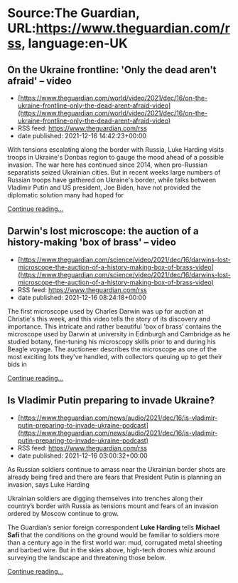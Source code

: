 # Source:The Guardian, URL:https://www.theguardian.com/rss, language:en-UK

## On the Ukraine frontline: 'Only the dead aren't afraid' – video
 - [https://www.theguardian.com/world/video/2021/dec/16/on-the-ukraine-frontline-only-the-dead-arent-afraid-video](https://www.theguardian.com/world/video/2021/dec/16/on-the-ukraine-frontline-only-the-dead-arent-afraid-video)
 - RSS feed: https://www.theguardian.com/rss
 - date published: 2021-12-16 14:42:23+00:00

<p>With tensions escalating along the border with Russia, Luke Harding visits troops in Ukraine's Donbas region to gauge the mood ahead of a possible invasion. The war here has continued since 2014, when pro-Russian separatists seized Ukrainian cities. But in recent weeks large numbers of Russian troops have gathered on Ukraine's border, while talks between Vladimir Putin and US president, Joe Biden, have not provided the diplomatic solution many had hoped for</p> <a href="https://www.theguardian.com/world/video/2021/dec/16/on-the-ukraine-frontline-only-the-dead-arent-afraid-video">Continue reading...</a>

## Darwin's lost microscope: the auction of a history-making 'box of brass' – video
 - [https://www.theguardian.com/science/video/2021/dec/16/darwins-lost-microscope-the-auction-of-a-history-making-box-of-brass-video](https://www.theguardian.com/science/video/2021/dec/16/darwins-lost-microscope-the-auction-of-a-history-making-box-of-brass-video)
 - RSS feed: https://www.theguardian.com/rss
 - date published: 2021-12-16 08:24:18+00:00

<p>The first microscope used by Charles Darwin was up for auction at Christie's this week, and this video tells the story of its discovery and importance. This intricate and rather beautiful 'box of brass’ contains the microscope used by Darwin at university in Edinburgh and Cambridge as he studied botany, fine-tuning his microscopy skills prior to and during his Beagle voyage. The auctioneer describes the microscope as one of the most exciting lots they've handled, with collectors queuing up to get their bids in</p> <a href="https://www.theguardian.com/science/video/2021/dec/16/darwins-lost-microscope-the-auction-of-a-history-making-box-of-brass-video">Continue reading...</a>

## Is Vladimir Putin preparing to invade Ukraine?
 - [https://www.theguardian.com/news/audio/2021/dec/16/is-vladimir-putin-preparing-to-invade-ukraine-podcast](https://www.theguardian.com/news/audio/2021/dec/16/is-vladimir-putin-preparing-to-invade-ukraine-podcast)
 - RSS feed: https://www.theguardian.com/rss
 - date published: 2021-12-16 03:00:32+00:00

<p>As Russian soldiers continue to amass near the Ukrainian border shots are already being fired and there are fears that President Putin is planning an invasion, says Luke Harding</p><p>Ukrainian soldiers are digging themselves into trenches along their country’s border with Russia as tensions mount and fears of an invasion ordered by Moscow continue to grow.</p><p>The Guardian’s senior foreign correspondent <strong>Luke Harding </strong>tells <strong>Michael Safi </strong>that the conditions on the ground would be familiar to soldiers more than a century ago in the first world war: mud, corrugated metal sheeting and barbed wire. But in the skies above, high-tech drones whiz around surveying the landscape and threatening those below.</p> <a href="https://www.theguardian.com/news/audio/2021/dec/16/is-vladimir-putin-preparing-to-invade-ukraine-podcast">Continue reading...</a>


